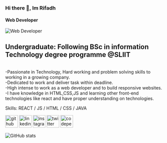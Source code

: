 ### Hi there 👋, Im Rifadh
#### Web Developer 

![Web Developer](https://images.unsplash.com/photo-1510915228340-29c85a43dcfe?ixlib=rb-1.2.1&ixid=MnwxMjA3fDB8MHxzZWFyY2h8M3x8ZGV2ZWxvcGVyJTIwd29ya2luZ3xlbnwwfHwwfHw%3D&auto=format&fit=crop&w=500&q=60)
<br/>
## Undergraduate: Following BSc in information Technology degree programme @SLIIT
<br/>
-Passionate in Technology, Hard working and problem solving skills to working in a growing company. <br>
-Dedicated to work and deliver task within deadline. <br>
-High intense to work as a web developer and to build responsive websites. <br>
-I have knowledge in HTML,CSS,JS and learning other front-end technologies like react and have proper understanding on technologies. <br>

Skills:  REACT / JS / HTML / CSS / JAVA



[<img src='https://cdn.jsdelivr.net/npm/simple-icons@3.0.1/icons/github.svg' alt='github' height='40'>](https://github.com/RifadhRFD)  [<img src='https://cdn.jsdelivr.net/npm/simple-icons@3.0.1/icons/linkedin.svg' alt='linkedin' height='40'>](https://www.linkedin.com/in/mohammed-rifadh-rfd/)  [<img src='https://cdn.jsdelivr.net/npm/simple-icons@3.0.1/icons/instagram.svg' alt='instagram' height='40'>](https://www.instagram.com/rifadh__47/)  [<img src='https://cdn.jsdelivr.net/npm/simple-icons@3.0.1/icons/twitter.svg' alt='twitter' height='40'>](https://twitter.com/rifadh47)  [<img src='https://cdn.jsdelivr.net/npm/simple-icons@3.0.1/icons/codepen.svg' alt='codepen' height='40'>](https://codepen.io/rifadhrfd)  

![GitHub stats](https://github-readme-stats.vercel.app/api?username=RifadhRFD&show_icons=true)  


